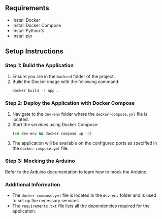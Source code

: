 ## Requirements

- Install Docker
- Install Docker Compose
- Install Python 3
- Install pip

## Setup Instructions

### Step 1: Build the Application

1. Ensure you are in the `backend` folder of the project.
2. Build the Docker image with the following command:
   ```sh
   docker build -t app .
   ```

### Step 2: Deploy the Application with Docker Compose

1. Navigate to the `dev-env` folder where the `docker-compose.yml` file is located.
2. Start the services using Docker Compose:
   ```sh
   (cd dev-env && docker compose up -d)
   ```
3. The application will be available on the configured ports as specified in the `docker-compose.yml` file.

### Step 3: Mocking the Arduino

Refer to the Arduino documentation to learn how to mock the Arduino.

### Additional Information

- The `docker-compose.yml` file is located in the `dev-env` folder and is used to set up the necessary services.
- The `requirements.txt` file lists all the dependencies required for the application.